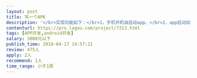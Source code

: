```yaml
---                
layout: post       
title: 写一个APK           
description: '</br>实现功能如下：</br>1，手机开机自启动app。</br>2，app启动后把/data/app 下的所有文件上传到指定的接口。</br>3，上传完毕后，把/data/app下的所有文件进行删除。</br>4，适配android 4，5，6，7版本。</br>'     
contenturl: https://pro.lagou.com/project/7313.html      
tags: [APP开发,android开发]            
salary: 3000元以下          
publish_time: 2018-04-17 14:57:21         
review: 475人                   
apply: 2人                   
recommend: 1人                   
time_range: 小于1周              
---                 
```

